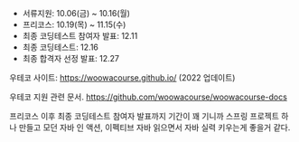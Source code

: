 - 서류지원: 10.06(금) ~ 10.16(월)
- 프리코스:  10.19(목) ~ 11.15(수)
- 최종 코딩테스트 참여자 발표: 12.11
- 최종 코딩테스트: 12.16
- 최종 합격자 선정 발표: 12.27

우테코 사이트: https://woowacourse.github.io/ (2022 업데이트)

우테코 지원 관련 문서.
https://github.com/woowacourse/woowacourse-docs

프리코스 이후 최종 코딩테스트 참여자 발표까지 기간이 꽤 기니까 스프링 프로젝트 하나 만들고 모던 자바 인 액션, 
이펙티브 자바 읽으면서 자바 실력 키우는게 좋을거 같다.
